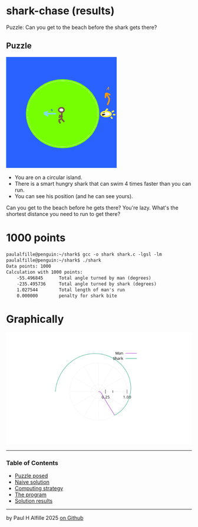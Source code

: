 # shark-chase (results)
Puzzle: Can you get to the beach before the shark gets there? 

## Puzzle

![picture](picture.png)

* You are on a circular island.
* There is a smart hungry shark that can swim 4 times faster than you can run. 
* You can see his position (and he can see yours).

Can you get to the beach before he gets there?
You're lazy. What's the shortest distance you need to run to get there?

# 1000 points

    paulalfille@penguin:~/shark$ gcc -o shark shark.c -lgsl -lm
    paulalfille@penguin:~/shark$ ./shark 
    Data points: 1000
    Calculation with 1000 points:
        -55.496845      Total angle turned by man (degrees)
        -235.495736     Total angle turned by shark (degrees)
        1.027544        Total length of man's run
        0.000000        penalty for shark bite

# Graphically

![shark](shark.png)

------------
### Table of Contents

* [Puzzle posed](README.md)
* [Naive solution](README2.md)
* [Computing strategy](README3.md)
* [The program](README4.md)
* [Solution results](README5.md)
-----------
by Paul H Alfille 2025
[on Github](https://github.com/alfille/shark-chase)
